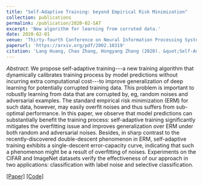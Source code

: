 ```yaml
---
title: "Self-Adaptive Training: beyond Empirical Risk Minimization"
collection: publications
permalink: /publication/2020-02-SAT
excerpt: 'New algorithm for learning from corruted data.'
date: 2020-02-01
venue: 'Thirty-fourth Conference on Neural Information Processing Systems'
paperurl: 'https://arxiv.org/pdf/2002.10319'
citation: 'Lang Huang, Chao Zhang, Hongyang Zhang (2020). &quot;Self-Adaptive Training: beyond Empirical Risk Minimization; <i>Thirty-fourth Conference on Neural Information Processing Systems</i>.'
---
```


*Abstract*: We propose self-adaptive training---a new training algorithm that dynamically calibrates training process by model predictions without incurring extra computational cost---to improve generalization of deep learning for potentially corrupted training data. This problem is important to robustly learning from data that are corrupted by, eg, random noises and adversarial examples. The standard empirical risk minimization (ERM) for such data, however, may easily overfit noises and thus suffers from sub-optimal performance. In this paper, we observe that model predictions can substantially benefit the training process: self-adaptive training significantly mitigates the overfitting issue and improves generalization over ERM under both random and adversarial noises. Besides, in sharp contrast to the recently-discovered double-descent phenomenon in ERM, self-adaptive training exhibits a single-descent error-capacity curve, indicating that such a phenomenon might be a result of overfitting of noises. Experiments on the CIFAR and ImageNet datasets verify the effectiveness of our approach in two applications: classification with label noise and selective classification.

[\[Paper\]](https://arxiv.org/pdf/2002.10319) [\[Code\]](https://github.com/LayneH/self-adaptive-training)